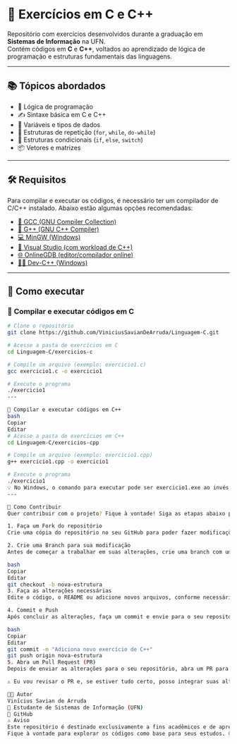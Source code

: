 # 🧩 Exercícios em C e C++

Repositório com exercícios desenvolvidos durante a graduação em **Sistemas de Informação** na UFN.  
Contém códigos em **C** e **C++**, voltados ao aprendizado de lógica de programação e estruturas fundamentais das linguagens.

---

## 📚 Tópicos abordados

- 🧠 Lógica de programação  
- ✍️ Sintaxe básica em C e C++  
- 🔢 Variáveis e tipos de dados  
- 🔁 Estruturas de repetição (`for`, `while`, `do-while`)  
- 🔀 Estruturas condicionais (`if`, `else`, `switch`)  
- 📦 Vetores e matrizes  

---

## 🛠️ Requisitos

Para compilar e executar os códigos, é necessário ter um compilador de C/C++ instalado. Abaixo estão algumas opções recomendadas:

- [🔧 GCC (GNU Compiler Collection)](https://gcc.gnu.org/install/)  
- [🔧 G++ (GNU C++ Compiler)](https://gcc.gnu.org/install/)  
- [💻 MinGW (Windows)](https://sourceforge.net/projects/mingw/)  
- [🧰 Visual Studio (com workload de C++)](https://visualstudio.microsoft.com/pt-br/)  
- [🌐 OnlineGDB (editor/compilador online)](https://www.onlinegdb.com/)  
- [👨‍💻 Dev-C++ (Windows)](https://sourceforge.net/projects/orwelldevcpp/)  

---

## 🚀 Como executar

### 🔹 **Compilar e executar códigos em C**

```bash
# Clone o repositório
git clone https://github.com/ViniciusSavianDeArruda/Linguagem-C.git

# Acesse a pasta de exercícios em C
cd Linguagem-C/exercicios-c

# Compile um arquivo (exemplo: exercicio1.c)
gcc exercicio1.c -o exercicio1

# Execute o programa
./exercicio1
---

🔸 Compilar e executar códigos em C++
bash
Copiar
Editar
# Acesse a pasta de exercícios em C++
cd Linguagem-C/exercicios-cpp

# Compile um arquivo (exemplo: exercicio1.cpp)
g++ exercicio1.cpp -o exercicio1

# Execute o programa
./exercicio1
💡 No Windows, o comando para executar pode ser exercicio1.exe ao invés de ./exercicio1.
---

🤝 Como Contribuir
Quer contribuir com o projeto? Fique à vontade! Siga as etapas abaixo para fazer isso:

1. Faça um Fork do repositório
Crie uma cópia do repositório no seu GitHub para poder fazer modificações.

2. Crie uma Branch para sua modificação
Antes de começar a trabalhar em suas alterações, crie uma branch com um nome descritivo para o que você está fazendo. Exemplo:

bash
Copiar
Editar
git checkout -b nova-estrutura
3. Faça as alterações necessárias
Edite o código, o README ou adicione novos arquivos, conforme necessário.

4. Commit e Push
Após concluir as alterações, faça um commit e envie para o seu repositório:

bash
Copiar
Editar
git commit -m "Adiciona novo exercício de C++"
git push origin nova-estrutura
5. Abra um Pull Request (PR)
Depois de enviar as alterações para o seu repositório, abra um PR para que eu possa revisar suas contribuições. Descreva claramente as mudanças feitas e o que foi adicionado ou corrigido.

⚠️ Eu vou revisar o PR e, se estiver tudo certo, posso integrar suas alterações no repositório principal.

👨‍💻 Autor
Vinícius Savian de Arruda
📘 Estudante de Sistemas de Informação (UFN)
🔗 GitHub
⚠️ Aviso
Este repositório é destinado exclusivamente a fins acadêmicos e de aprendizado.
Fique à vontade para explorar os códigos como base para seus estudos. 😊
